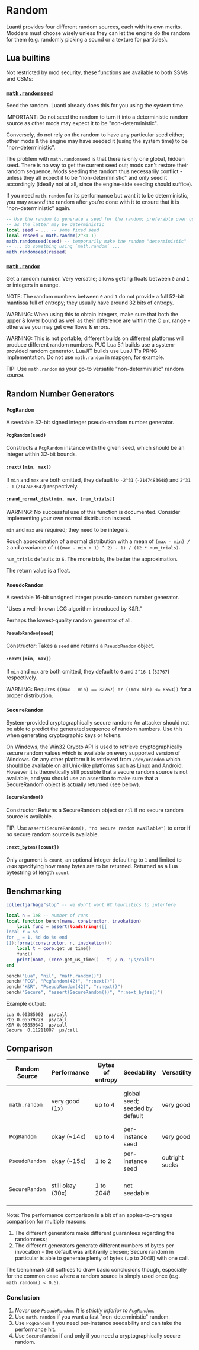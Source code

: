 # Random
Luanti provides four different random sources, each with its own merits. Modders must choose wisely unless they can let the engine do the random for them (e.g. randomly picking a sound or a texture for particles).

## Lua builtins

Not restricted by mod security, these functions are available to both SSMs and CSMs:

### [`math.randomseed`](https://www.lua.org/manual/5.1/manual.html#pdf-math.randomseed)
Seed the random. Luanti already does this for you using the system time.

IMPORTANT: Do not seed the random to turn it into a deterministic random source as other mods may expect it to be "non-deterministic".

Conversely, do not rely on the random to have any particular seed either; other mods & the engine may have seeded it (using the system time) to be "non-deterministic".

The problem with `math.randomseed` is that there is only one global, hidden seed. There is no way to get the current seed out; mods can't restore their random sequence. Mods seeding the random thus necessarily conflict - unless they all expect it to be "non-deterministic" and only seed it accordingly (ideally not at all, since the engine-side seeding should suffice).

If you need `math.random` for its performance but want it to be deterministic, you may *reseed* the random after you're done with it to ensure that it is "non-deterministic" again.

```lua
-- Use the random to generate a seed for the random; preferable over using system time,
-- as the latter may be deterministic
local seed = ... -- some fixed seed
local reseed = math.random(2^31-1)
math.randomseed(seed) -- temporarily make the random "deterministic"
-- ... do something using `math.random` ...
math.randomseed(reseed)
```

### [`math.random`](https://www.lua.org/manual/5.1/manual.html#pdf-math.random)
Get a random number. Very versatile; allows getting floats between `0` and `1` or integers in a range.

NOTE: The random numbers between `0` and `1` do not provide a full 52-bit mantissa full of entropy; they usually have around 32 bits of entropy.

WARNING: When using this to obtain integers, make sure that both the upper & lower bound as well as their difference are within the C `int` range - otherwise you may get overflows & errors.

WARNING: This is not portable; different builds on different platforms will produce different random numbers. PUC Lua 5.1 builds use a system-provided random generator. LuaJIT builds use LuaJIT's PRNG implementation. Do not use `math.random` in mapgen, for example.

TIP: Use `math.random` as your go-to versatile "non-deterministic" random source.

## Random Number Generators

### `PcgRandom`
A seedable 32-bit signed integer pseudo-random number generator.

#### `PcgRandom(seed)`
Constructs a `PcgRandom` instance with the given seed, which should be an integer within 32-bit bounds.

#### `:next([min, max])`
If `min` and `max` are both omitted, they default to `-2^31` (`-2147483648`) and `2^31 - 1` (`2147483647`) respectively.

#### `:rand_normal_dist(min, max, [num_trials])`
WARNING: No successful use of this function is documented. Consider implementing your own normal distribution instead.

`min` and `max` are required; they need to be integers.

Rough approximation of a normal distribution with a mean of `(max - min) / 2` and a variance of `(((max - min + 1) ^ 2) - 1) / (12 * num_trials)`.

`num_trials` defaults to `6`. The more trials, the better the approximation.

The return value is a float.

### `PseudoRandom`
A seedable 16-bit unsigned integer pseudo-random number generator.

"Uses a well-known LCG algorithm introduced by K&R."

Perhaps the lowest-quality random generator of all.

#### `PseudoRandom(seed)`
Constructor: Takes a `seed` and returns a `PseudoRandom` object.

#### `:next([min, max])`
If `min` and `max` are both omitted, they default to `0` and `2^16-1` (`32767`) respectively.

WARNING: Requires `((max - min) == 32767) or ((max-min) <= 6553))` for a proper distribution.

### `SecureRandom`
System-provided cryptographically secure random: An attacker should not be able to predict the generated sequence of random numbers. Use this when generating cryptographic keys or tokens.

On Windows, the Win32 Crypto API is used to retrieve cryptographically secure random values which is available on every supported version of Windows. On any other platform it is retrieved from `/dev/urandom` which should be available on all Unix-like platforms such as Linux and Android. However it is theoretically still possible that a secure random source is not available, and you should use an assertion to make sure that a SecureRandom object is actually returned (see below).

#### `SecureRandom()`
Constructor: Returns a SecureRandom object or `nil` if no secure random source is available.

TIP: Use `assert(SecureRandom(), "no secure random available")` to error if no secure random source is available.

#### `:next_bytes([count])`
Only argument is `count`, an optional integer defaulting to `1` and limited to `2048` specifying how many bytes are to be returned. Returned as a Lua bytestring of length `count`

## Benchmarking

```lua
collectgarbage"stop" -- we don't want GC heuristics to interfere

local n = 1e8 -- number of runs
local function bench(name, constructor, invokation)
	local func = assert(loadstring(([[
local r = %s
for _ = 1, %d do %s end
]]):format(constructor, n, invokation)))
	local t = core.get_us_time()
	func()
	print(name, (core.get_us_time() - t) / n, "µs/call")
end

bench("Lua", "nil", "math.random()")
bench("PCG", "PcgRandom(42)", "r:next()")
bench("K&R", "PseudoRandom(42)", "r:next()")
bench("Secure", "assert(SecureRandom())", "r:next_bytes()")
```

Example output:

```
Lua	0.00385002	µs/call
PCG	0.05579729	µs/call
K&R	0.05859349	µs/call
Secure	0.11211887	µs/call
```

## Comparison

| Random Source  | Performance      | Bytes of entropy | Seedability                    | Versatility    | Distribution                             | Security                     | Portability                        |
| -------------- | ---------------- | ---------------- | ------------------------------ | -------------- | ---------------------------------------- | ---------------------------- | ---------------------------------- |
| `math.random`  | very good (1x)   | up to 4          | global seed; seeded by default | very good      | no guarantees, but usually decent enough | not cryptographically secure | varies by platform                 |
| `PcgRandom`    | okay (~14x)      | up to 4          | per-instance seed              | very good      | good, decent guarantees                  | not cryptographically secure | always the same                    |
| `PseudoRandom` | okay (~15x)      | 1 to 2           | per-instance seed              | outright sucks | okay-ish                                 | not cryptographically secure | always the same                    |
| `SecureRandom` | still okay (30x) | 1 to 2048        | not seedable                   |                |                                          | cryptographically secure     | varies by platform; may be missing |

Note: The performance comparison is a bit of an apples-to-oranges comparison for multiple reasons:

1. The different generators make different guarantees regarding the randomness;
1. The different generators generate different numbers of bytes per invocation - the default was arbitrarily chosen; Secure random in particular is able to generate plenty of bytes (up to 2048) with one call.

The benchmark still suffices to draw basic conclusions though, especially for the common case where a random source is simply used once (e.g. `math.random() < 0.5`).

### Conclusion
1. *Never use `PseudoRandom`. It is strictly inferior to `PcgRandom`.*
1. Use `math.random` if you want a fast "non-deterministic" random.
1. Use `PcgRandom` if you need per-instance seedability and can take the performance hit.
1. Use `SecureRandom` if and only if you need a cryptographically secure random.
